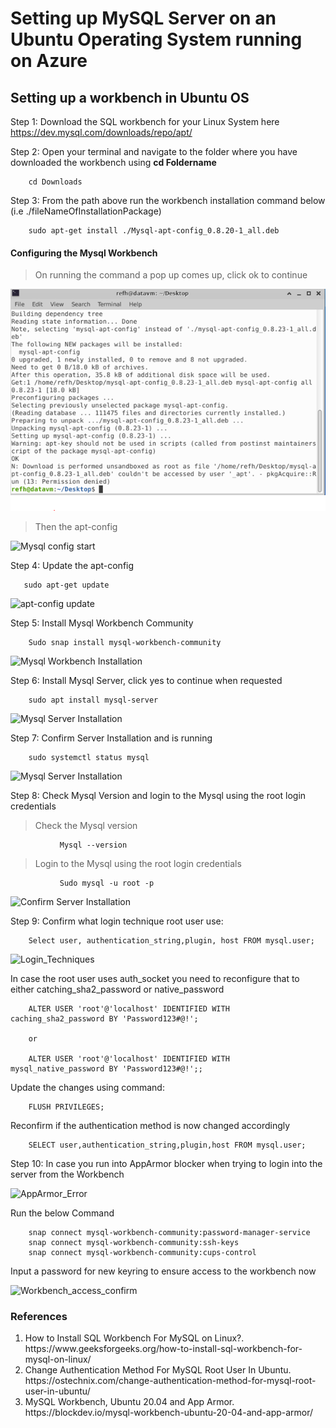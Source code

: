 <h1>Setting up MySQL Server on an Ubuntu Operating System running on Azure</h1>


<h2>Setting up a workbench in Ubuntu OS </h2>

Step 1: Download the SQL workbench for your Linux System here https://dev.mysql.com/downloads/repo/apt/


Step 2: Open your terminal and navigate to the folder where you have downloaded the workbench using <b>cd Foldername</b>


        cd Downloads


Step 3: From the path above run the workbench installation command below (i.e ./fileNameOfInstallationPackage)

        sudo apt-get install ./Mysql-apt-config_0.8.20-1_all.deb 
        
#### Configuring the Mysql Workbench

> On running the command a pop up comes up, click ok to continue

![Mysql_config](https://github.com/olasunkanmi22/datafundamentals/blob/d5eea680abc3952c5bd3b3baa3573dd000a0303e/images/Mysql%20config%20start.png)


> Then the apt-config

![Mysql config start](https://github.com/relianceinfo-de/das-onboarding/blob/Ridwanbranch/Databases/Mysql/images/Mysql%20config%20start.png)



Step 4: Update the apt-config

       sudo apt-get update
       
![apt-config update](https://github.com/relianceinfo-de/das-onboarding/blob/Ridwanbranch/Databases/Mysql/images/update%20apt_install.png)


Step 5: Install Mysql Workbench Community
        
        Sudo snap install mysql-workbench-community
![Mysql Workbench Installation](https://github.com/relianceinfo-de/das-onboarding/blob/Ridwanbranch/Databases/Mysql/images/install%20mysql%20workbench.png)


Step 6: Install Mysql Server, click yes to continue when requested
        
        sudo apt install mysql-server
      

![Mysql Server Installation](https://github.com/relianceinfo-de/das-onboarding/blob/Ridwanbranch/Databases/Mysql/images/install%20mysql%20server.png)

Step 7: Confirm Server Installation and is running

        sudo systemctl status mysql
        
 ![Mysql Server Installation](https://github.com/relianceinfo-de/das-onboarding/blob/Ridwanbranch/Databases/Mysql/images/server_status_check.png)


Step 8: Check Mysql Version and login to the Mysql using the root login credentials
> Check the Mysql version 
        
               Mysql --version
               
> Login to the Mysql using the root login credentials
        
               Sudo mysql -u root -p
               
  ![Confirm Server Installation](https://github.com/relianceinfo-de/das-onboarding/blob/Ridwanbranch/Databases/Mysql/images/ensure_server_nstalled.png)
  
Step 9: Confirm what login technique root user use: 
        
        Select user, authentication_string,plugin, host FROM mysql.user;
        
  ![Login_Techniques](https://github.com/relianceinfo-de/das-onboarding/blob/Ridwanbranch/Databases/Mysql/images/confirm_authentication_techniques.png)
  
  
 In case the root user uses auth_socket you need to reconfigure that to either catching_sha2_password or native_password
  
        ALTER USER 'root'@'localhost' IDENTIFIED WITH caching_sha2_password BY 'Password123#@!';
        
        or
        
        ALTER USER 'root'@'localhost' IDENTIFIED WITH mysql_native_password BY 'Password123#@!';;

        
 Update the changes using command:
 
        FLUSH PRIVILEGES;
        
  
 
 Reconfirm if the authentication method is now changed accordingly
 
        SELECT user,authentication_string,plugin,host FROM mysql.user;
        
        
Step 10: In case you run into AppArmor blocker when trying to login into the server from the Workbench  

  ![AppArmor_Error](https://github.com/relianceinfo-de/das-onboarding/blob/Ridwanbranch/Databases/Mysql/images/AppArmor_logingConxError.png)

        
Run the below Command

        snap connect mysql-workbench-community:password-manager-service
        snap connect mysql-workbench-community:ssh-keys
        snap connect mysql-workbench-community:cups-control
        
Input a password for new keyring to ensure access to the workbench now

   ![Workbench_access_confirm](https://github.com/relianceinfo-de/das-onboarding/blob/Ridwanbranch/Databases/Mysql/images/Workbench_access_confirm.png)

        

<h3>References</h3>
<ol>
<li>How to Install SQL Workbench For MySQL on Linux?. https://www.geeksforgeeks.org/how-to-install-sql-workbench-for-mysql-on-linux/</li>
<li>Change Authentication Method For MySQL Root User In Ubuntu. https://ostechnix.com/change-authentication-method-for-mysql-root-user-in-ubuntu/</li>
<li>MySQL Workbench, Ubuntu 20.04 and App Armor. https://blockdev.io/mysql-workbench-ubuntu-20-04-and-app-armor/</li></ol>



```python

```
